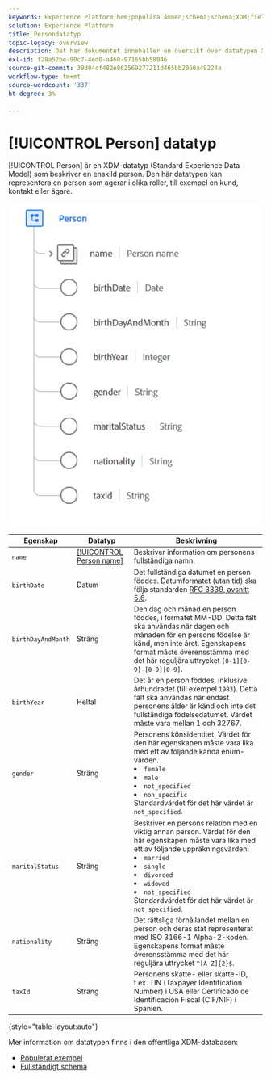 ```yaml
---
keywords: Experience Platform;hem;populära ämnen;schema;schema;XDM;fields;schemas;scheman;person;datatyp;datatyp;datatyp;data type;
solution: Experience Platform
title: Persondatatyp
topic-legacy: overview
description: Det här dokumentet innehåller en översikt över datatypen XDM (Person Experience Data Model).
exl-id: f28a52be-90c7-4ed0-a460-97165bb58046
source-git-commit: 39d04cf482e862569277211d465bb2060a49224a
workflow-type: tm+mt
source-wordcount: '337'
ht-degree: 3%

---
```


# [!UICONTROL Person] datatyp

[!UICONTROL Person] är en XDM-datatyp (Standard Experience Data Model) som beskriver en enskild person. Den här datatypen kan representera en person som agerar i olika roller, till exempel en kund, kontakt eller ägare.

<img src="../images/data-types/person.PNG" width="500" /><br />

| Egenskap | Datatyp | Beskrivning |
| --- | --- | --- |
| `name` | [[!UICONTROL Person name]](./person-name.md) | Beskriver information om personens fullständiga namn. |
| `birthDate` | Datum | Det fullständiga datumet en person föddes. Datumformatet (utan tid) ska följa standarden [RFC 3339, avsnitt 5.6](https://tools.ietf.org/html/rfc3339#section-5.6). |
| `birthDayAndMonth` | Sträng | Den dag och månad en person föddes, i formatet MM-DD. Detta fält ska användas när dagen och månaden för en persons födelse är känd, men inte året. Egenskapens format måste överensstämma med det här reguljära uttrycket `[0-1][0-9]-[0-9][0-9]`. |
| `birthYear` | Heltal | Det år en person föddes, inklusive århundradet (till exempel `1983`). Detta fält ska användas när endast personens ålder är känd och inte det fullständiga födelsedatumet. Värdet måste vara mellan 1 och 32767. |
| `gender` | Sträng | Personens könsidentitet. Värdet för den här egenskapen måste vara lika med ett av följande kända enum-värden. <li> `female` </li> <li> `male` </li> <li> `not_specified` </li> <li> `non_specific` </li> Standardvärdet för det här värdet är `not_specified`. |
| `maritalStatus` | Sträng | Beskriver en persons relation med en viktig annan person. Värdet för den här egenskapen måste vara lika med ett av följande uppräkningsvärden. <li> `married` </li> <li> `single` </li> <li> `divorced` </li> <li> `widowed` </li> <li> `not_specified` </li> Standardvärdet för det här värdet är `not_specified`. |
| `nationality` | Sträng | Det rättsliga förhållandet mellan en person och deras stat representerat med ISO 3166-1 Alpha-2-koden. Egenskapens format måste överensstämma med det här reguljära uttrycket `^[A-Z]{2}$`. |
| `taxId` | Sträng | Personens skatte- eller skatte-ID, t.ex. TIN (Taxpayer Identification Number) i USA eller Certificado de Identificación Fiscal (CIF/NIF) i Spanien. |

{style=&quot;table-layout:auto&quot;}

Mer information om datatypen finns i den offentliga XDM-databasen:

* [Populerat exempel](https://github.com/adobe/xdm/blob/master/components/datatypes/person/person.example.1.json)
* [Fullständigt schema](https://github.com/adobe/xdm/blob/master/components/datatypes/person/person.schema.json)
